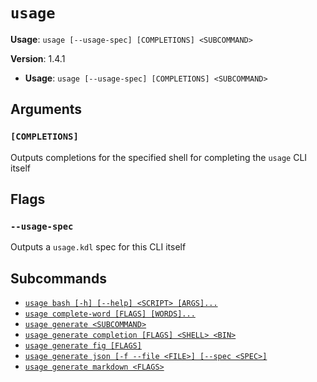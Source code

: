 # `usage`

**Usage**: `usage [--usage-spec] [COMPLETIONS] <SUBCOMMAND>`

**Version**: 1.4.1

- **Usage**: `usage [--usage-spec] [COMPLETIONS] <SUBCOMMAND>`

## Arguments

### `[COMPLETIONS]`

Outputs completions for the specified shell for completing the `usage` CLI itself

## Flags

### `--usage-spec`

Outputs a `usage.kdl` spec for this CLI itself

## Subcommands

- [`usage bash [-h] [--help] <SCRIPT> [ARGS]...`](/cli/reference/bash.md)
- [`usage complete-word [FLAGS] [WORDS]...`](/cli/reference/complete-word.md)
- [`usage generate <SUBCOMMAND>`](/cli/reference/generate.md)
- [`usage generate completion [FLAGS] <SHELL> <BIN>`](/cli/reference/generate/completion.md)
- [`usage generate fig [FLAGS]`](/cli/reference/generate/fig.md)
- [`usage generate json [-f --file <FILE>] [--spec <SPEC>]`](/cli/reference/generate/json.md)
- [`usage generate markdown <FLAGS>`](/cli/reference/generate/markdown.md)

